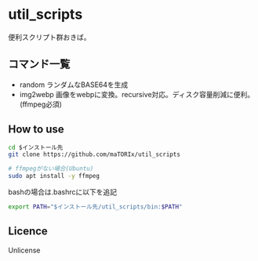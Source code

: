 # util_scripts

便利スクリプト群おきば。

## コマンド一覧

- random ランダムなBASE64を生成
- img2webp 画像をwebpに変換。recursive対応。ディスク容量削減に便利。(ffmpeg必須)

## How to use
```sh
cd $インストール先
git clone https://github.com/maTORIx/util_scripts

# ffmpegがない場合(Ubuntu)
sudo apt install -y ffmpeg
```

bashの場合は.bashrcに以下を追記
```sh
export PATH="$インストール先/util_scripts/bin:$PATH"
```

## Licence
Unlicense
